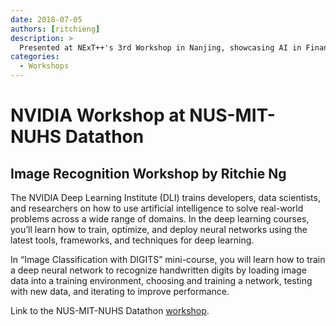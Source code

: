 ```yaml
---
date: 2018-07-05
authors: [ritchieng]
description: >
  Presented at NExT++'s 3rd Workshop in Nanjing, showcasing AI in Finance use cases.
categories:
  - Workshops
---
```


# NVIDIA Workshop at NUS-MIT-NUHS Datathon 

## Image Recognition Workshop by Ritchie Ng

The NVIDIA Deep Learning Institute (DLI) trains developers, data scientists, and researchers on how to use artificial intelligence to solve real-world problems across a wide range of domains. In the deep learning courses, you’ll learn how to train, optimize, and deploy neural networks using the latest tools, frameworks, and techniques for deep learning.

In “Image Classification with DIGITS” mini-course, you will learn how to train a deep neural network to recognize handwritten digits by loading image data into a training environment, choosing and training a network, testing with new data, and iterating to improve performance.

Link to the NUS-MIT-NUHS Datathon [workshop](http://www.nus-datathon.com/workshop).